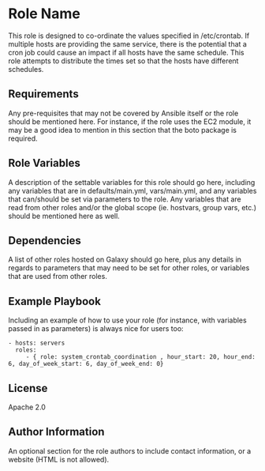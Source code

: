Role Name
=========

This role is designed to co-ordinate the values specified in /etc/crontab. If multiple hosts are providing the same service, there is the potential that a cron job could cause an impact if all hosts have the same schedule. This role attempts to distribute the times set so that the hosts have different schedules.

Requirements
------------

Any pre-requisites that may not be covered by Ansible itself or the role should be mentioned here. For instance, if the role uses the EC2 module, it may be a good idea to mention in this section that the boto package is required.

Role Variables
--------------

A description of the settable variables for this role should go here, including any variables that are in defaults/main.yml, vars/main.yml, and any variables that can/should be set via parameters to the role. Any variables that are read from other roles and/or the global scope (ie. hostvars, group vars, etc.) should be mentioned here as well.

Dependencies
------------

A list of other roles hosted on Galaxy should go here, plus any details in regards to parameters that may need to be set for other roles, or variables that are used from other roles.

Example Playbook
----------------

Including an example of how to use your role (for instance, with variables passed in as parameters) is always nice for users too:

    - hosts: servers
      roles:
         - { role: system_crontab_coordination , hour_start: 20, hour_end: 6, day_of_week_start: 6, day_of_week_end: 0}

License
-------

Apache 2.0

Author Information
------------------

An optional section for the role authors to include contact information, or a website (HTML is not allowed).
